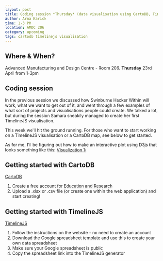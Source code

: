 ```yaml
---
layout: post
title: Coding session *Thursday* (data visualisation using CartoDB, TimelineJS & D3js)
author: Arna Karick
time: 1-3 PM
location: AMDC 206
category: upcoming
tags: cartodb timelinejs visualisation
---
```


## Where & When?

Advanced Manufacturing and Design Centre - Room 206. <b>Thursday</b> 23rd April from 1-3pm

## Coding session

In the previous session we discussed how Swinburne Hacker Within will work, what we want to get out of it, and went through
a few examples of what sort of projects and visualisations people could create. We talked a lot, but during the session Samara sneakily managed 
to create her first TimelineJS visualisation.

This week we'll hit the ground running. For those who want to start working on a TimelineJS visualisation or a CartoDB map, see below to get started.

As for me, I'll be figuring out how to make an interactive plot using D3js that looks something like this: <a href="http://datamusing.info/blog/2014/09/03/the-case-for-interactive-visualizations-in-astrophysics/"> Visualization 1:
</a>


## Getting started with CartoDB 

<a href="http://cartodb.com">CartoDB</a>

1. Create a free account for <a href="http://cartodb.com/industries/education-and-research/#"> Education and Research</a><br>
2. Upload a .xlsx or .csv file (or create one within the web application) and start creating!

## Getting started with TimelineJS

<a href="http://timeline.knightlab.com">TimelineJS</a> 

1. Follow the instructions on the website - no need to create an account
2. Download the Google spreadsheet template and use this to create your own data spreadsheet
3. Make sure your Google spreadsheet is public
4. Copy the spreadsheet link into the TimelineJS generator

